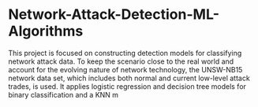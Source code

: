 # Network-Attack-Detection-ML-Algorithms
This project is focused on constructing detection models for classifying network attack data. To keep the scenario close to the real world and account for the evolving nature of network technology, the UNSW-NB15 network data set, which includes both normal and current low-level attack trades, is used. It applies logistic regression and decision tree models for binary classification and a KNN m